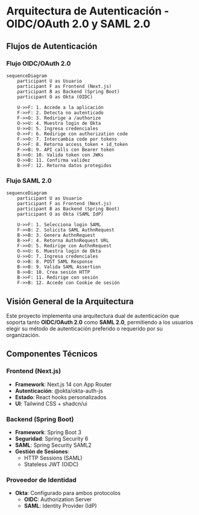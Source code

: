 # Arquitectura de Autenticación - OIDC/OAuth 2.0 y SAML 2.0
## Flujos de Autenticación

### Flujo OIDC/OAuth 2.0

```mermaid
sequenceDiagram
    participant U as Usuario
    participant F as Frontend (Next.js)
    participant B as Backend (Spring Boot)
    participant O as Okta (OIDC)
    
    U->>F: 1. Accede a la aplicación
    F->>F: 2. Detecta no autenticado
    F->>O: 3. Redirige a /authorize
    O->>U: 4. Muestra login de Okta
    U->>O: 5. Ingresa credenciales
    O->>F: 6. Redirige con authorization code
    F->>O: 7. Intercambia code por tokens
    O->>F: 8. Retorna access_token + id_token
    F->>B: 9. API calls con Bearer token
    B->>O: 10. Valida token con JWKs
    O->>B: 11. Confirma validez
    B->>F: 12. Retorna datos protegidos
```

### Flujo SAML 2.0

```mermaid
sequenceDiagram
    participant U as Usuario
    participant F as Frontend (Next.js)
    participant B as Backend (Spring Boot)
    participant O as Okta (SAML IdP)
    
    U->>F: 1. Selecciona login SAML
    F->>B: 2. Solicita SAML AuthnRequest
    B->>B: 3. Genera AuthnRequest
    B->>F: 4. Retorna AuthnRequest URL
    F->>O: 5. Redirige con AuthnRequest
    O->>U: 6. Muestra login de Okta
    U->>O: 7. Ingresa credenciales
    O->>B: 8. POST SAML Response
    B->>B: 9. Valida SAML Assertion
    B->>B: 10. Crea sesión HTTP
    B->>F: 11. Redirige con sesión
    F->>B: 12. Accede con Cookie de sesión
```

## Visión General de la Arquitectura

Este proyecto implementa una arquitectura dual de autenticación que soporta tanto **OIDC/OAuth 2.0** como **SAML 2.0**, permitiendo a los usuarios elegir su método de autenticación preferido o requerido por su organización.

## Componentes Técnicos

### Frontend (Next.js)
- **Framework**: Next.js 14 con App Router
- **Autenticación**: @okta/okta-auth-js
- **Estado**: React hooks personalizados
- **UI**: Tailwind CSS + shadcn/ui

### Backend (Spring Boot)
- **Framework**: Spring Boot 3
- **Seguridad**: Spring Security 6
- **SAML**: Spring Security SAML2
- **Gestión de Sesiones**:
    - HTTP Sessions (SAML)
    - Stateless JWT (OIDC)

### Proveedor de Identidad
- **Okta**: Configurado para ambos protocolos
    - **OIDC**: Authorization Server
    - **SAML**: Identity Provider (IdP)